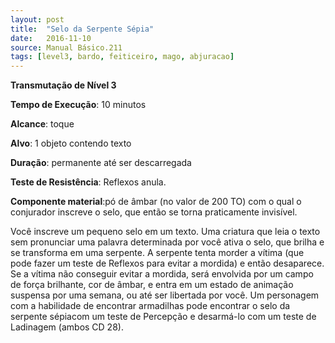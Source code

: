 ```yaml
---
layout: post
title:  "Selo da Serpente Sépia"
date:   2016-11-10
source: Manual Básico.211
tags: [level3, bardo, feiticeiro, mago, abjuracao]
---
```


**Transmutação de Nível 3**

**Tempo de Execução**: 10 minutos

**Alcance**: toque

**Alvo**: 1 objeto contendo texto

**Duração**: permanente até ser descarregada

**Teste de Resistência**: Reflexos anula.

**Componente material**:pó de âmbar (no valor de 200 TO) com o qual o conjurador inscreve o selo, que então se torna praticamente invisível.

Você inscreve um pequeno selo em um texto. Uma criatura que leia o texto sem pronunciar uma palavra determinada por você ativa o selo, que brilha e se transforma em uma serpente. 
A serpente tenta morder a vítima (que pode fazer um teste de Reflexos para evitar a mordida) e então desaparece. 
Se a vítima não conseguir evitar a mordida, será envolvida por um campo de força brilhante, cor de âmbar, e entra em um estado de animação suspensa por uma semana, ou até ser libertada por você.
Um personagem com a habilidade de encontrar armadilhas pode encontrar o selo da serpente sépiacom um teste de Percepção e desarmá-lo com um teste de Ladinagem (ambos CD 28).

